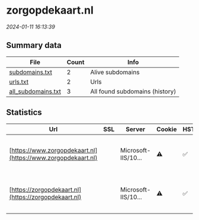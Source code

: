 # zorgopdekaart.nl
*2024-01-11 16:13:39*
## Summary data
| File       | Count | Info |
|------------|-------|------|
|[subdomains.txt](/data/zorgopdekaart.nl/subdomains.txt)|2|Alive subdomains|
|[urls.txt](/data/zorgopdekaart.nl/urls.txt)|2|Urls|
|[all_subdomains.txt](/data/zorgopdekaart.nl/all_subdomains.txt)|3|All found subdomains (history)|
## Statistics
| Url | SSL | Server | Cookie | HSTS | CSP | XFO | XXP | RP | Tech |Title |
|------------|-------|------|------|------|------|------|------|------|------|------|
|[https://www.zorgopdekaart.nl](https://www.zorgopdekaart.nl)| |Microsoft-IIS/10...|:warning: |:white_check_mark: | | 1:white_check_mark: | 2:white_check_mark: | 3:white_check_mark: |HSTS IIS:10.0 PHP:7.2.26 Windows Server|Redirecting to n...|
|[https://zorgopdekaart.nl](https://zorgopdekaart.nl)| |Microsoft-IIS/10...|:warning: |:white_check_mark: | | 1:white_check_mark: | 2:white_check_mark: | 3:white_check_mark: |HSTS IIS:10.0 PHP:7.2.26 Windows Server|Redirecting to n...|